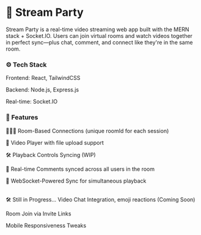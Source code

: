 <h1>🎉 Stream Party</h1>
Stream Party is a real-time video streaming web app built with the MERN stack + Socket.IO. Users can join virtual rooms and watch videos together in perfect sync—plus chat, comment, and connect like they're in the same room.

<h3>⚙️ Tech Stack</h3>
Frontend: React, TailwindCSS

Backend: Node.js, Express.js

Real-time: Socket.IO


<h3>🚀 Features</h3>

🧑‍🤝‍🧑 Room-Based Connections (unique roomId for each session)

🎥 Video Player with file upload support

🛠️ Playback Controls Syncing (WIP)

💬 Real-time Comments synced across all users in the room

📡 WebSocket-Powered Sync for simultaneous playback

<br>
🛠️ Still in Progress...
Video Chat Integration, emoji reactions (Coming Soon)

Room Join via Invite Links

Mobile Responsiveness Tweaks
